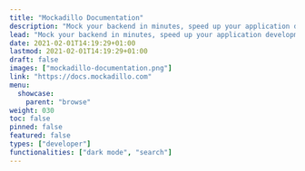 ```yaml
---
title: "Mockadillo Documentation"
description: "Mock your backend in minutes, speed up your application development, make your developers lives easy."
lead: "Mock your backend in minutes, speed up your application development, make your developers lives easy."
date: 2021-02-01T14:19:29+01:00
lastmod: 2021-02-01T14:19:29+01:00
draft: false
images: ["mockadillo-documentation.png"]
link: "https://docs.mockadillo.com"
menu:
  showcase:
    parent: "browse"
weight: 030
toc: false
pinned: false
featured: false
types: ["developer"]
functionalities: ["dark mode", "search"]
---
```

